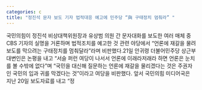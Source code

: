 ```yaml
---
categories: c
title: "정진석 문자 보도 기자 법적대응 예고에 민주당 “與 구태정치 멈춰라” "
---
```

국민의힘이 정진석 비상대책위원장과 유상범 의원 간 문자대화를 보도한 여러 매체 중 CBS 기자의 실명을 거론하며 법적조치를 예고한 것 관련 야당에서 “언론에 재갈을 물려 보도를 막으려는 구태정치를 멈춰달라”라며 비판했다.21일 안귀령 더불어민주당 상근부대변인은 논평을 내고 “서슬 퍼런 여당이 나서서 언론에 이래라저래라 하면 언론은 눈치를 볼 수밖에 없다”며 “국민을 대신해 질문하는 언론에 재갈을 물리겠다는 것은 주권자인 국민의 입과 귀를 막겠다는 것”이라고 여당을 비판했다. 앞서 국민의힘 미디어국은 지난 20일 보도자료를 내고 “정